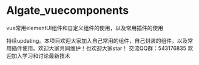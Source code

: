 # Algate_vuecomponents
vue常用elementUI组件和自定义组件的使用，以及常用插件的使用

持续updating。本项目欢迎大家加入自己常用的组件，自己封装的组件，以及常用插件使用。欢迎大家共同维护！也欢迎大家star！
交流QQ群：543176835  欢迎加入学习和讨论最新技术
